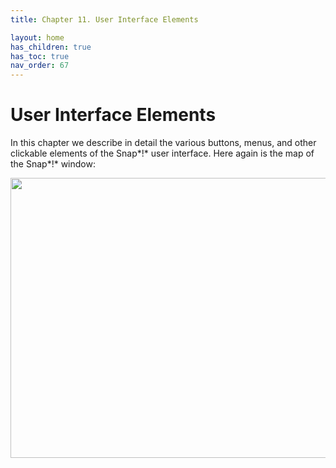 ```yaml
---
title: Chapter 11. User Interface Elements

layout: home
has_children: true
has_toc: true
nav_order: 67
---
```


User Interface Elements
=================

In this chapter we describe in detail the various buttons, menus, and
other clickable elements of the Snap*!* user interface. Here again is
the map of the Snap*!* window:

<img src="/snap-manual/assets/images/image987.png" style="width:719px; height:448px">

